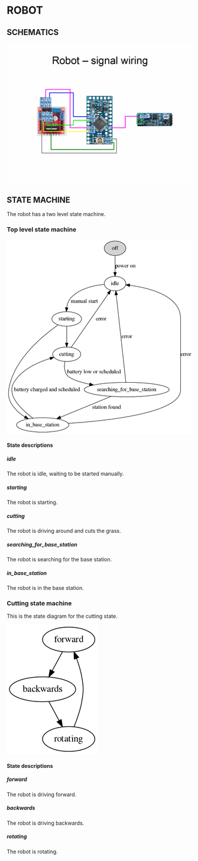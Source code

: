 ROBOT
=====

SCHEMATICS
----------
![](robot_signal_wiring_schematics.jpg)

STATE MACHINE
-------------
The robot has a two level state machine.

### Top level state machine
![](robot_state_machine.png)

#### State descriptions

##### idle
The robot is idle, waiting to be started manually.

##### starting
The robot is starting.

##### cutting
The robot is driving around and cuts the grass.

##### searching_for_base_station
The robot is searching for the base station.

##### in_base_station
The robot is in the base station.

### Cutting state machine
This is the state diagram for the cutting state.

![](robot_state_machine_cutting.png)

#### State descriptions

##### forward
The robot is driving forward.

##### backwards
The robot is driving backwards.

##### rotating
The robot is rotating.
